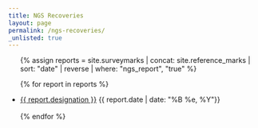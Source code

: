 ```yaml
---
title: NGS Recoveries
layout: page
permalink: /ngs-recoveries/
_unlisted: true
---
```


<ul>
  {% assign reports = site.surveymarks | concat: site.reference_marks | sort: "date" | reverse | where: "ngs_report", "true" %}
 
  {% for report in reports %}
      <li><a href="{{ report.url }}">{{ report.designation }}</a> {{ report.date | date: "%B %e, %Y"}}</li>    
  {% endfor %}
</ul>